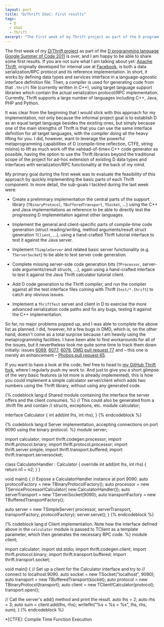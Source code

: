 ```yaml
---
layout: post
title: "D/Thrift GSoC: First results"
tags:
  - D
  - GSoC
  - Thrift
excerpt: "The first week of my Thrift project as part of the D programming language Google Summer of Code is over, and I am happy to be able to share some first results. If you are not sure what I am talking about yet"
---
```


The first week of my [_D/Thrift_ project](/code/gsoc/thrift/) as part of the [D programming language](http://d-programming-language.org) [Google Summer of Code 2011](http://www.google-melange.com/gsoc/org/google/gsoc2011/dprogramminglanguage) is over, and I am happy to be able to share some first results. If you are not sure what I am talking about yet: [Apache Thrift](http://thrift.apache.org), originally developed for internal use at [Facebook](http://facebook.com), is both a data serialization/RPC protocol and its reference implementation. In short, it works by defining data types and services interface in a language-agnostic interface definition file. Then, a compiler is used for generating code from that `.thrift` file (currently written in C++), using target language support libraries which contain the actual serialization protocol/RPC implementation. Currently, Thrift supports a large number of languages including C++, Java, PHP and Python.

It was clear from the beginning that I would stick with this approach for my implementation, not only because the informal project goal is to establish D as an equal target language besides the existing ones, but simply because one of the main strengths of Thrift is that you can use the same interface definition for all target languages, with the compiler doing all the heavy lifting for you. I did, however, want to leverage the powerful metaprogramming capabilities of D (compile-time reflection, CTFE, string mixins) to lift as much work off the »ahead-of-time« C++ code generator as possible, having the option to use the Thrift libraries beyond the traditional scope of the project for ad-hoc extension of existing D data types and interfaces with serialization/RPC functionality at the back of my mind.

My primary goal during the first week was to evaluate the feasibility of this approach by quickly implementing the basic parts of each Thrift component. In more detail, the sub-goals I tackled during the last week were:

 * Create a preliminary implementation the central parts of the support library (`TBinaryProtocol`, `TBufferedTransport`, `TSocket`, …) using the C++ and Java implementations as reference to be able to directly test the progressing D implementation against other languages.

 * Implement the general and client-specific parts of compile-time code generation (struct reading/writing, method arguments/result struct generation `TClient`, …), using a hand-crafted Thrift tutorial interface to test it against the Java server.

 * Implement `TSimpleServer` and related basic server functionality (e.g. `TServerSocket`) to be able to test server code generation.

 * Complete missing server-side code generation bits (`TProcessor`, server-side arguments/result structs, …), again using a hand-crafted interface to test it against the Java Thrift calculator tutorial client.

 * Add D code generation to the Thrift compiler, and run the compiler against all the test interface files coming with Thrift (`test/*.thrift`) to catch any obvious issues.

 * Implement a `ThriftTest` server and client in D to exercise the more advanced serialization code paths and fix any bugs, testing it against the C++ implementation.

So far, no major problems popped up, and I was able to complete the above list as planned. I did, however, hit a few bugs in DMD, which is, on the other hand, doesn't come as a total surprise because I am heavily using the metaprogramming facilities. I have been able to find workarounds for all of the issues, but it nevertheless took me quite some time to track them down initially: issues [6069](http://d.puremagic.com/issues/show_bug.cgi?id=6069), [6077](http://d.puremagic.com/issues/show_bug.cgi?id=6077), [6078](http://d.puremagic.com/issues/show_bug.cgi?id=6078), [DMD pull request 77](https://github.com/D-Programming-Language/dmd/pull/77) and – this one is merely an enhancement – [Phobos pull request 65](https://github.com/D-Programming-Language/phobos/pull/65).

If you want to have a look at the code, feel free to head to [my GitHub Thrift fork](https://github.com/dnadlinger/thrift/tree/d-gsoc), where I regularly push my work to. And just to give you a short glimpse of the very basic features (a lot more is already implemented), this is how you could implement a simple calculator server/client which adds two numbers using the Thrift library, without using any generated code.

{% codeblock lang:d Shared module containing the interface the server offers and the client consumes. %}
// This could also be generated from a .thrift file and contain
// structs, exceptions, etc.
module calculator;

interface Calculator {
  int add(int lhs, int rhs);
}
{% endcodeblock %}

{% codeblock lang:d Server implementation, accepting connections on port 9090 using the binary protocol. %}
module server;

import calculator;
import thrift.codegen.processor;
import thrift.protocol.binary;
import thrift.protocol.processor;
import thrift.server.simple;
import thrift.transport.buffered;
import thrift.transport.serversocket;

class CalculatorHandler : Calculator {
  override int add(int lhs, int rhs) {
    return n1 + n2;
  }
}

void main() {
  // Expose a CalculatorHandler instance at port 9090.
  auto protocolFactory = new TBinaryProtocolFactory();
  auto processor = new TServiceProcessor!Calculator(
    new CalculatorHandler());
  auto serverTransport = new TServerSocket(9090);
  auto transportFactory = new TBufferedTransportFactory();

  auto server = new TSimpleServer(
    processor, serverTransport, transportFactory, protocolFactory);
  server.serve();
}
{% endcodeblock %}

{% codeblock lang:d Client implementation. Note how the interface defined above in the <code>calculator</code> module is passed to TClient as a template parameter, which then generates the necessary RPC code. %}
module client;

import calculator;
import std.stdio;
import thrift.codegen.client;
import thrift.protocol.binary;
import thrift.transport.buffered;
import thrift.transport.socket;

void main() {
  // Set up a client for the Calculator interface and try to
  // connect to localhost:9090.
  auto socket = new TSocket("localhost", 9090);
  auto transport = new TBufferedTransport(socket);
  auto protocol = new TBinaryProtocol(transport);
  auto client = new TClient!Calculator(protocol);
  transport.open();

  // Call the server's add() method and print the result.
  auto lhs = 2;
  auto rhs = 3;
  auto sum = client.add(lhs, rhs);
  writefln("%s + %s = %s", lhs, rhs, sum);
}
{% endcodeblock %}

*[CTFE]: Compile Time Function Execution
